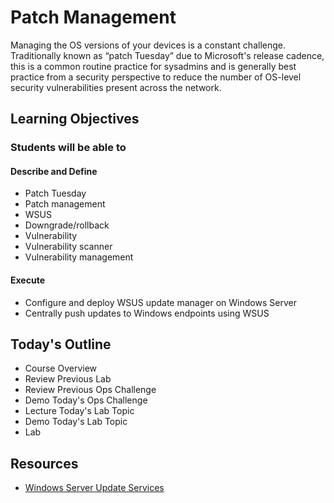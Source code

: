 # Patch Management

Managing the OS versions of your devices is a constant challenge. Traditionally known as “patch Tuesday” due to Microsoft's release cadence, this is a common routine practice for sysadmins and is generally best practice from a security perspective to reduce the number of OS-level security vulnerabilities present across the network. 

## Learning Objectives

### Students will be able to

#### Describe and Define

- Patch Tuesday
- Patch management
- WSUS
- Downgrade/rollback
- Vulnerability
- Vulnerability scanner
- Vulnerability management

#### Execute

- Configure and deploy WSUS update manager on Windows Server
- Centrally push updates to Windows endpoints using WSUS

## Today's Outline

- Course Overview
- Review Previous Lab
- Review Previous Ops Challenge
- Demo Today's Ops Challenge
- Lecture Today's Lab Topic
- Demo Today's Lab Topic
- Lab

## Resources

- [Windows Server Update Services](https://docs.microsoft.com/en-us/windows-server/administration/windows-server-update-services/get-started/windows-server-update-services-wsus)

